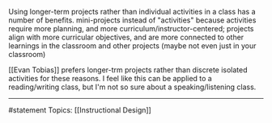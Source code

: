 Using longer-term projects rather than individual activities in a class has a number of benefits. mini-projects instead of "activities" because activities require more planning, and more curriculum/instructor-centered; projects align with more curricular objectives, and are more connected to other learnings in the classroom and other projects (maybe not even just in your classroom)

[[Evan Tobias]] prefers longer-trm projects rather than discrete isolated activities for these reasons.
I feel like this can be applied to a reading/writing class, but I'm not so sure about a speaking/listening class.

* * *
#statement Topics: [[Instructional Design]]